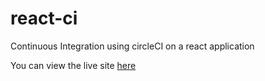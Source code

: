 # react-ci
Continuous Integration using circleCI on a react application

You can view the live site <a href="https://react-ci-testing.herokuapp.com/" target="_blank">here</a>
